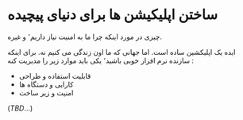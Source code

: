 # ساختن اپلیکیشن ها برای دنیای پیچیده

 چیزی در مورد اینکه چرا ما به امنیت نیاز داریم٬‌ و غیره.

ایده یک اپلیکشین ساده است. اما جهانی که ما  اون زندگی می کنیم نه. برای اینکه سازنده نرم افزار خوبی باشید٬‌ یکی باید موارد زیر را مدیریت کنه :  

- قابلیت استفاده و طراحی 
- کارایی و دستگاه ها 
- امنیت و زیر ساخت

(*TBD*...)